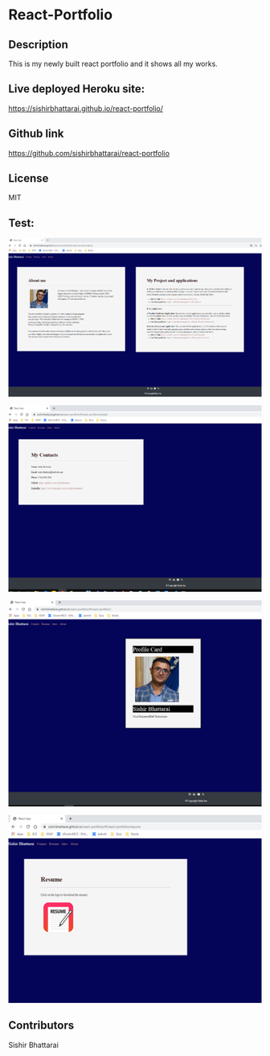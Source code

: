 # React-Portfolio

## Description
This is my newly built react portfolio and it shows all my works. 

## Live deployed Heroku site: 

https://sishirbhattarai.github.io/react-portfolio/

## Github link

https://github.com/sishirbhattarai/react-portfolio

## License
MIT

## Test:
![](./Assets/Capture1.PNG)

![](./Assets/Capture2.PNG)

![](./Assets/Capture3.PNG)

![](./Assets/Capture4.PNG)

## Contributors
Sishir Bhattarai
